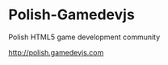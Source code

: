 Polish-Gamedevjs
================

Polish HTML5 game development community

http://polish.gamedevjs.com